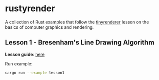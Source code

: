# rustyrender

A collection of Rust examples that follow the [tinyrenderer](https://github.com/ssloy/tinyrenderer/wiki) lesson on the basics of computer graphics and rendering.

## Lesson 1 - Bresenham's Line Drawing Algorithm

**Lesson guide**: [here](https://github.com/ssloy/tinyrenderer/wiki/Lesson-1-Bresenham%E2%80%99s-Line-Drawing-Algorithm)

Run example:

```bash
cargo run --example lesson1
```
